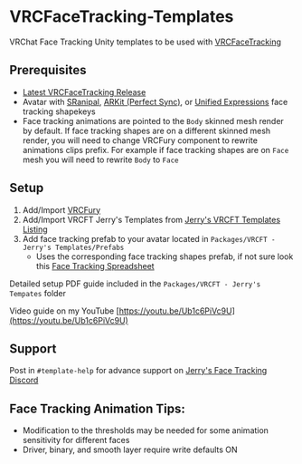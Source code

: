 # VRCFaceTracking-Templates

VRChat Face Tracking Unity templates to be used with [VRCFaceTracking](https://github.com/benaclejames/VRCFaceTracking)

## Prerequisites

* [Latest VRCFaceTracking Release](https://github.com/benaclejames/VRCFaceTracking/releases/latest)
* Avatar with [SRanipal](https://docs.vrcft.io/docs/v4.0/category/intermediate), [ARKit (Perfect Sync)](https://arkit-face-blendshapes.com/), or [Unified Expressions](https://docs.vrcft.io/docs/tutorial-avatars/tutorial-avatars-extras/unified-blendshapes) face tracking shapekeys
* Face tracking animations are pointed to the ```Body``` skinned mesh render by default. If face tracking shapes are on a different skinned mesh render, you will need to change VRCFury component to rewrite animations clips prefix. For example if face tracking shapes are on ```Face``` mesh you will need to rewrite ```Body``` to ```Face```

## Setup 

1. Add/Import [VRCFury](https://vrcfury.com/download)
2. Add/Import VRCFT Jerry's Templates from [Jerry's VRCFT Templates Listing](https://adjerry91.github.io/VRCFaceTracking-Templates/)
3. Add face tracking prefab to your avatar located in ```Packages/VRCFT - Jerry's Templates/Prefabs```
   * Uses the corresponding face tracking shapes prefab, if not sure look this [Face Tracking Spreadsheet](https://docs.google.com/spreadsheets/d/118jo960co3Mgw8eREFVBsaJ7z0GtKNr52IB4Bz99VTA/edit?usp=sharing)

Detailed setup PDF guide included in the ```Packages/VRCFT - Jerry's Tempates``` folder

Video guide on my YouTube [https://youtu.be/Ub1c6PiVc9U](https://youtu.be/Ub1c6PiVc9U)

## Support

Post in ```#template-help``` for advance support on [Jerry's Face Tracking Discord](https://discord.gg/yQtTsVSqx8)

## Face Tracking Animation Tips:

* Modification to the thresholds may be needed for some animation sensitivity for different faces
* Driver, binary, and smooth layer require write defaults ON


